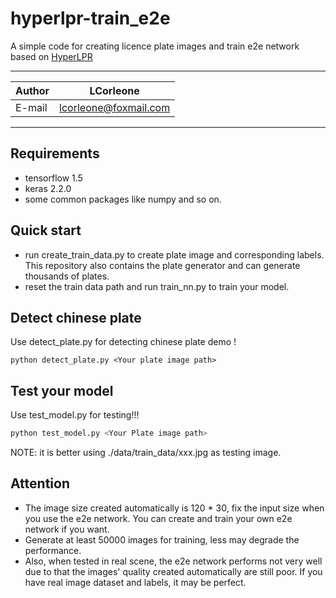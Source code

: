 hyperlpr-train_e2e
======
A simple code for creating licence plate images and train e2e network based on [HyperLPR](https://github.com/zeusees/HyperLPR)   

****
	
|Author|LCorleone|
|---|---
|E-mail|lcorleone@foxmail.com


****
## Requirements
* tensorflow 1.5
* keras 2.2.0
* some common packages like numpy and so on.

## Quick start
* run create_train_data.py to create plate image and corresponding labels. This repository also contains the plate generator and can generate thousands of plates.
* reset the train data path and run train_nn.py to train your model.

## Detect chinese plate
Use detect_plate.py for detecting chinese plate demo !
```
python detect_plate.py <Your plate image path>
```

## Test your model
Use test_model.py for testing!!!
```bash
python test_model.py <Your Plate image path>
```
NOTE: it is better using ./data/train_data/xxx.jpg as testing image.

## Attention
* The image size created automatically is 120 * 30, fix the input size when you use the e2e network. You can create and train your own e2e network if you want.  
* Generate at least 50000 images for training, less may degrade the performance.
* Also, when tested in real scene, the e2e network performs not very well due to that the images' quality created automatically are still poor. If you have real image dataset and labels, it may be perfect.  

